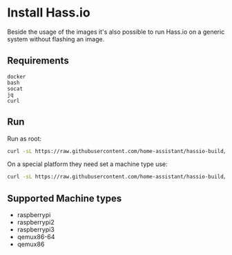 # Install Hass.io

Beside the usage of the images it's also possible to run Hass.io on a generic system without flashing an image.

## Requirements

```
docker
bash
socat
jq
curl
```

## Run

Run as root:

```bash
curl -sL https://raw.githubusercontent.com/home-assistant/hassio-build/master/install/hassio_install | bash -
```

On a special platform they need set a machine type use:

```bash
curl -sL https://raw.githubusercontent.com/home-assistant/hassio-build/master/install/hassio_install | bash - -m MY_MACHINE
```

## Supported Machine types

- raspberrypi
- raspberrypi2
- raspberrypi3
- qemux86-64
- qemux86
